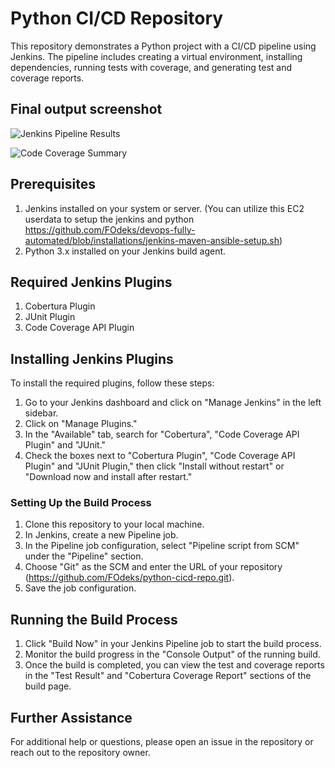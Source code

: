 # Python CI/CD Repository

This repository demonstrates a Python project with a CI/CD pipeline using Jenkins. The pipeline includes creating a virtual environment, installing dependencies, running tests with coverage, and generating test and coverage reports.

## Final output screenshot

![Jenkins Pipeline Results](https://github.com/cvamsikrishna11/python-cicd-repo/blob/main/result.png)


![Code Coverage Summary](https://github.com/cvamsikrishna11/python-cicd-repo/blob/main/coverage-summary.png)


## Prerequisites

1. Jenkins installed on your system or server. (You can utilize this EC2 userdata to setup the jenkins and python https://github.com/FOdeks/devops-fully-automated/blob/installations/jenkins-maven-ansible-setup.sh)
2. Python 3.x installed on your Jenkins build agent.

## Required Jenkins Plugins

1. Cobertura Plugin
2. JUnit Plugin
3. Code Coverage API Plugin

## Installing Jenkins Plugins

To install the required plugins, follow these steps:

1. Go to your Jenkins dashboard and click on "Manage Jenkins" in the left sidebar.
2. Click on "Manage Plugins."
3. In the "Available" tab, search for "Cobertura", "Code Coverage API Plugin" and "JUnit."
4. Check the boxes next to "Cobertura Plugin", "Code Coverage API Plugin"  and "JUnit Plugin," then click "Install without restart" or "Download now and install after restart."

### Setting Up the Build Process

1. Clone this repository to your local machine.
2. In Jenkins, create a new Pipeline job.
3. In the Pipeline job configuration, select "Pipeline script from SCM" under the "Pipeline" section.
4. Choose "Git" as the SCM and enter the URL of your repository  (https://github.com/FOdeks/python-cicd-repo.git).
5. Save the job configuration.

## Running the Build Process

1. Click "Build Now" in your Jenkins Pipeline job to start the build process.
2. Monitor the build progress in the "Console Output" of the running build.
3. Once the build is completed, you can view the test and coverage reports in the "Test Result" and "Cobertura Coverage Report" sections of the build page.

## Further Assistance

For additional help or questions, please open an issue in the repository or reach out to the repository owner.

